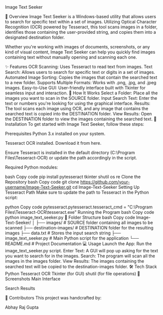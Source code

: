 Image Text Seeker

📜 Overview
Image Text Seeker is a Windows-based utility that allows users to search for specific text within a set of images. Utilizing Optical Character Recognition (OCR) powered by Tesseract, this tool scans images in a folder, identifies those containing the user-provided string, and copies them into a designated destination folder.

Whether you're working with images of documents, screenshots, or any kind of visual content, Image Text Seeker can help you quickly find images containing text without manually opening and scanning each one.

✨ Features
OCR Scanning: Uses Tesseract to read text from images.
Text Search: Allows users to search for specific text or digits in a set of images.
Automated Image Sorting: Copies the images that contain the searched text to a new folder.
Supports Multiple Formats: Works with .png, .jpg, and .jpeg images.
Easy-to-Use GUI: User-friendly interface built with Tkinter for seamless input and interaction.
🚀 How It Works
Select a Folder: Place all the images you want to scan in the SOURCE folder.
Input Search Text: Enter the text or numbers you're looking for using the graphical interface.
Results: The tool scans each image using OCR, and any image that contains the searched text is copied into the DESTINATION folder.
View Results: Open the DESTINATION folder to view the images containing the searched text.
🔧 Installation
To get started with Image Text Seeker, follow these steps:

Prerequisites
Python 3.x installed on your system.

Tesseract OCR installed. Download it from here.

Ensure Tesseract is installed in the default directory (C:\Program Files\Tesseract-OCR) or update the path accordingly in the script.

Required Python modules:

bash
Copy code
pip install pytesseract tkinter shutil os re
Clone the Repository
bash
Copy code
git clone https://github.com/your-username/Image-Text-Seeker.git
cd Image-Text-Seeker
Setting Up Tesseract Path
Make sure to update the path to Tesseract in the Python script:

python
Copy code
pytesseract.pytesseract.tesseract_cmd = "C:\\Program Files\\Tesseract-OCR\\tesseract.exe"
Running the Program
bash
Copy code
python image_text_seeker.py
📂 Folder Structure
bash
Copy code
Image-Text-Seeker/
│
├── images/                  # SOURCE folder containing all images to be scanned
├── destination-images/       # DESTINATION folder for the resulting images
├── data.txt                 # Stores the input search string
├── image_text_seeker.py      # Main Python script for the application
└── README.md                 # Project Documentation
💻 Usage
Launch the App: Run the image_text_seeker.py script.
Enter Text: A GUI will pop up asking for the text you want to search for in the images.
Search: The program will scan all the images in the images folder.
View Results: The images containing the searched text will be copied to the destination-images folder.
🛠 Tech Stack
Python
Tesseract OCR
Tkinter (for GUI)
shutil (for file operations)
📸 Screenshots
Main Interface

Search Results

🤝 Contributors
This project was handcrafted by:

Abhay Raj Gupta
